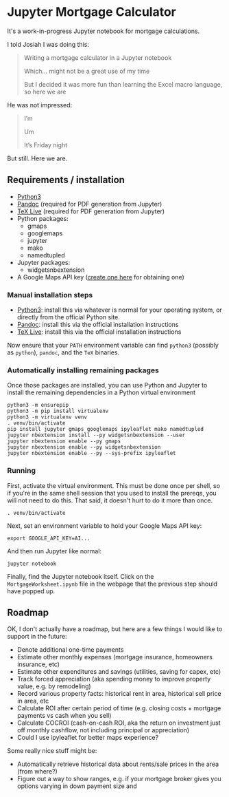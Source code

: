 # Jupyter Mortgage Calculator

It's a work-in-progress Jupyter notebook for mortgage calculations.

I told Josiah I was doing this:

> Writing a mortgage calculator in a Jupyter notebook
>
> Which… might not be a great use of my time
>
> But I decided it was more fun than learning the Excel macro language, so here we are

He was not impressed:

> I’m
>
> Um
>
> It’s Friday night

But still. Here we are.

## Requirements / installation

- [Python3](https://www.python.org/)
- [Pandoc](http://pandoc.org/) (required for PDF generation from Jupyter)
- [TeX Live](https://www.tug.org/texlive/) (required for PDF generation from Jupyter)
- Python packages:
    - gmaps
    - googlemaps
    - jupyter
    - mako
    - namedtupled
- Jupyter packages:
    - widgetsnbextension
- A Google Maps API key ([create one here](https://console.developers.google.com/flows/enableapi?apiid=maps_backend,geocoding_backend,directions_backend,distance_matrix_backend,elevation_backend&keyType=CLIENT_SIDE&reusekey=true) for obtaining one)

### Manual installation steps

- [Python3](https://www.python.org/downloads/): install this via whatever is normal for your operating system, or directly from the official Python site.
- [Pandoc](http://pandoc.org/installing.html): install this via the official installation instructions
- [TeX Live](https://www.tug.org/texlive/acquire-netinstall.html): install this via the official installation instructions

Now ensure that your `PATH` environment variable can find `python3` (possibly as `python`), `pandoc`, and the `TeX` binaries.

### Automatically installing remaining packages

Once those packages are installed, you can use Python and Jupyter to install the remaining dependencies in a Python virtual environment

    python3 -m ensurepip
    python3 -m pip install virtualenv
    python3 -m virtualenv venv
    . venv/bin/activate
    pip install jupyter gmaps googlemaps ipyleaflet mako namedtupled
    jupyter nbextension install --py widgetsnbextension --user
    jupyter nbextension enable --py gmaps
    jupyter nbextension enable --py widgetsnbextension
    jupyter nbextension enable --py --sys-prefix ipyleaflet

### Running

First, activate the virtual environment. This must be done once per shell, so if you're in the same shell session that you used to install the prereqs, you will not need to do this. That said, it doesn't hurt to do it more than once.

    . venv/bin/activate

Next, set an environment variable to hold your Google Maps API key:

    export GOOGLE_API_KEY=AI...

And then run Jupyter like normal:

    jupyter notebook

Finally, find the Jupyter notebook itself. Click on the `MortgageWorksheet.ipynb` file in the webpage that the previous step should have popped up.

## Roadmap

OK, I don't actually have a roadmap, but here are a few things I would like to support in the future:

- Denote additional one-time payments
- Estimate other monthly expenses (mortgage insurance, homeowners insurance, etc)
- Estimate other expenditures and savings (utilities, saving for capex, etc)
- Track forced appreciation (aka spending money to improve property value, e.g. by remodeling)
- Record various property facts: historical rent in area, historical sell price in area, etc
- Calculate ROI after certain period of time (e.g. closing costs + mortgage payments vs cash when you sell)
- Calculate COCROI (cash-on-cash ROI, aka the return on investment just off monthly cashflow, not including principal or appreciation)
- Could I use ipyleaflet for better maps experience?

Some really nice stuff might be:
- Automatically retrieve historical data about rents/sale prices in the area (from where?)
- Figure out a way to show ranges, e.g. if your mortgage broker gives you options varying in down payment size and
